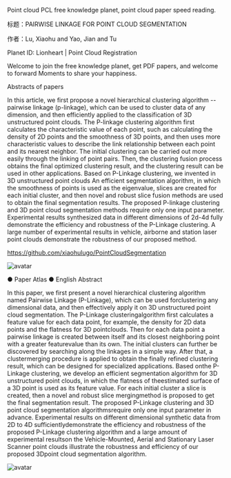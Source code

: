 Point cloud PCL free knowledge planet, point cloud paper speed reading. 

 标题：PAIRWISE LINKAGE FOR POINT CLOUD SEGMENTATION 

 作者：Lu, Xiaohu and Yao, Jian and Tu 

 Planet ID: Lionheart | Point Cloud Registration 

 Welcome to join the free knowledge planet, get PDF papers, and welcome to forward Moments to share your happiness. 

 Abstracts of papers 

 In this article, we first propose a novel hierarchical clustering algorithm --pairwise linkage (p-linkage), which can be used to cluster data of any dimension, and then efficiently applied to the classification of 3D unstructured point clouds. The P-linkage clustering algorithm first calculates the characteristic value of each point, such as calculating the density of 2D points and the smoothness of 3D points, and then uses more characteristic values to describe the link relationship between each point and its nearest neighbor. The initial clustering can be carried out more easily through the linking of point pairs. Then, the clustering fusion process obtains the final optimized clustering result, and the clustering result can be used in other applications. Based on P-Linkage clustering, we invented in 3D unstructured point clouds An efficient segmentation algorithm, in which the smoothness of points is used as the eigenvalue, slices are created for each initial cluster, and then novel and robust slice fusion methods are used to obtain the final segmentation results. The proposed P-linkage clustering and 3D point cloud segmentation methods require only one input parameter. Experimental results synthesized data in different dimensions of 2d-4d fully demonstrate the efficiency and robustness of the P-Linkage clustering. A large number of experimental results in vehicle, airborne and station laser point clouds demonstrate the robustness of our proposed method. 

 https://github.com/xiaohulugo/PointCloudSegmentation 

 ![avatar]( 20200524215001663.JPG) 

 ● Paper Atlas ● English Abstract 

 In this paper, we first present a novel hierarchical clustering algorithm named Pairwise Linkage (P-Linkage), which can be used forclustering any dimensional data, and then effectively apply it on 3D unstructured point cloud segmentation. The P-Linkage clusteringalgorithm first calculates a feature value for each data point, for example, the density for 2D data points and the flatness for 3D pointclouds. Then for each data point a pairwise linkage is created between itself and its closest neighboring point with a greater featurevalue than its own. The initial clusters can further be discovered by searching along the linkages in a simple way. After that, a clustermerging procedure is applied to obtain the finally refined clustering result, which can be designed for specialized applications. Based onthe P-Linkage clustering, we develop an efficient segmentation algorithm for 3D unstructured point clouds, in which the flatness of theestimated surface of a 3D point is used as its feature value. For each initial cluster a slice is created, then a novel and robust slice mergingmethod is proposed to get the final segmentation result. The proposed P-Linkage clustering and 3D point cloud segmentation algorithmsrequire only one input parameter in advance. Experimental results on different dimensional synthetic data from 2D to 4D sufficientlydemonstrate the efficiency and robustness of the proposed P-Linkage clustering algorithm and a large amount of experimental resultson the Vehicle-Mounted, Aerial and Stationary Laser Scanner point clouds illustrate the robustness and efficiency of our proposed 3Dpoint cloud segmentation algorithm. 

 ![avatar]( 20200524215049534.JPG) 

